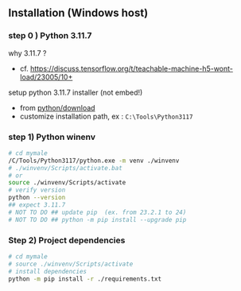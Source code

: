 
## Installation (Windows host)

### step 0 ) Python 3.11.7 
why 3.11.7 ?
- cf. https://discuss.tensorflow.org/t/teachable-machine-h5-wont-load/23005/10+

setup python 3.11.7 installer (not embed!)
- from [python/download](https://www.python.org/downloads/) 
- customize installation path, ex : `C:\Tools\Python3117`

### step 1) Python winenv

```bash
# cd mymale
/C/Tools/Python3117/python.exe -m venv ./winvenv
# ./winvenv/Scripts/activate.bat
# or
source ./winvenv/Scripts/activate
# verify version
python --version
## expect 3.11.7
# NOT TO DO ## update pip  (ex. from 23.2.1 to 24)
# NOT TO DO ## python -m pip install --upgrade pip
```

### Step 2) Project dependencies
````bash
# cd mymale
# source ./winvenv/Scripts/activate
# install dependencies
python -m pip install -r ./requirements.txt
````
